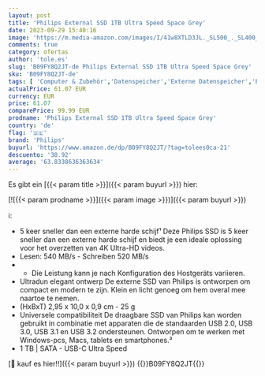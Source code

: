 ```yaml
---
layout: post
title: 'Philips External SSD 1TB Ultra Speed Space Grey'
date: 2023-09-29 15:40:16
image: 'https://m.media-amazon.com/images/I/41w8XTLD3JL._SL500_._SL400_.jpg'
comments: true
category: ofertas
author: 'tole.es'
slug: 'B09FY8Q2JT-de Philips External SSD 1TB Ultra Speed Space Grey'
sku: 'B09FY8Q2JT-de'
tags: [ 'Computer & Zubehör','Datenspeicher','Externe Datenspeicher','Externe SSD','philips','🇩🇪', ]
actualPrice: 61.07 EUR
currency: EUR
price: 61.07
comparePrice: 99.99 EUR
prodname: 'Philips External SSD 1TB Ultra Speed Space Grey'
country: 'de'
flag: '🇩🇪'
brand: 'Philips'
buyurl: 'https://www.amazon.de/dp/B09FY8Q2JT/?tag=tolees0ca-21'
descuento: '38.92'
average: '63.8338636363634'
---
```


Es gibt ein [{{< param title >}}]({{< param buyurl >}}) hier:

[![{{< param prodname >}}]({{< param image >}})]({{< param buyurl >}})

ℹ️:

- 5 keer sneller dan een externe harde schijf¹ Deze Philips SSD is 5 keer sneller dan een externe harde schijf en biedt je een ideale oplossing voor het overzetten van 4K Ultra-HD videos.
- Lesen: 540 MB/s - Schreiben 520 MB/s
- * Die Leistung kann je nach Konfiguration des Hostgeräts variieren.
- Ultradun elegant ontwerp De externe SSD van Philips is ontworpen om compact en modern te zijn. Klein en licht genoeg om hem overal mee naartoe te nemen.
- (HxBxT) 2,95 x 10,0 x 0,9 cm - 25 g
- Universele compatibiliteit De draagbare SSD van Philips kan worden gebruikt in combinatie met apparaten die de standaarden USB 2.0, USB 3.0, USB 3.1 en USB 3.2 ondersteunen. Ontworpen om te werken met Windows-pcs, Macs, tablets en smartphones.³
- 1 TB | SATA - USB-C Ultra Speed

[🛒 kauf es hier!!]({{< param buyurl >}})
{{<world>}}B09FY8Q2JT{{</world>}}
